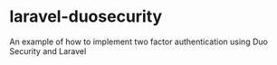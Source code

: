 laravel-duosecurity
===================

An example of how to implement two factor authentication using Duo Security and Laravel
